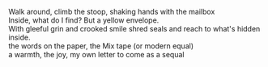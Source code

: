 Walk around, climb the stoop, shaking hands with the mailbox  
Inside, what do I find? But a yellow envelope.  
With gleeful grin and crooked smile
shred seals and reach to what's hidden inside.  
the words on the paper, the Mix tape (or modern equal)   
a warmth, the joy, my own letter to come as a sequal  
